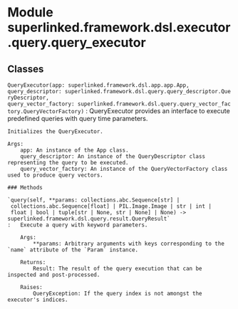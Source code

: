Module superlinked.framework.dsl.executor.query.query_executor
==============================================================

Classes
-------

`QueryExecutor(app: superlinked.framework.dsl.app.app.App, query_descriptor: superlinked.framework.dsl.query.query_descriptor.QueryDescriptor, query_vector_factory: superlinked.framework.dsl.query.query_vector_factory.QueryVectorFactory)`
:   QueryExecutor provides an interface to execute predefined queries with query time parameters.
    
    Initializes the QueryExecutor.
    
    Args:
        app: An instance of the App class.
        query_descriptor: An instance of the QueryDescriptor class representing the query to be executed.
        query_vector_factory: An instance of the QueryVectorFactory class used to produce query vectors.

    ### Methods

    `query(self, **params: collections.abc.Sequence[str] | collections.abc.Sequence[float] | PIL.Image.Image | str | int | float | bool | tuple[str | None, str | None] | None) ‑> superlinked.framework.dsl.query.result.QueryResult`
    :   Execute a query with keyword parameters.
        
        Args:
            **params: Arbitrary arguments with keys corresponding to the `name` attribute of the `Param` instance.
        
        Returns:
            Result: The result of the query execution that can be inspected and post-processed.
        
        Raises:
            QueryException: If the query index is not amongst the executor's indices.